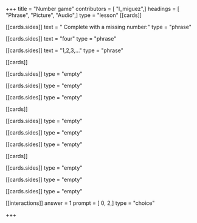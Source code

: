 +++
title = "Number game"
contributors = [ "l_miguez",]
headings = [ "Phrase", "Picture", "Audio",]
type = "lesson"
[[cards]]

[[cards.sides]]
text = " Complete with a missing number:"
type = "phrase"

[[cards.sides]]
text = "four"
type = "phrase"

[[cards.sides]]
text = "1,2,3,..."
type = "phrase"

[[cards]]

[[cards.sides]]
type = "empty"

[[cards.sides]]
type = "empty"

[[cards.sides]]
type = "empty"

[[cards]]

[[cards.sides]]
type = "empty"

[[cards.sides]]
type = "empty"

[[cards.sides]]
type = "empty"

[[cards]]

[[cards.sides]]
type = "empty"

[[cards.sides]]
type = "empty"

[[cards.sides]]
type = "empty"

[[interactions]]
answer = 1
prompt = [ 0, 2,]
type = "choice"

+++
